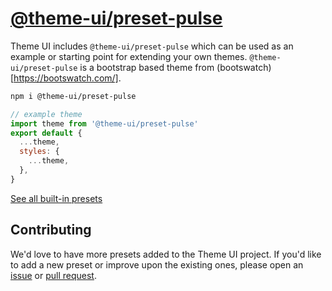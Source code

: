 # [@theme-ui/preset-pulse](https://theme-ui.com/presets/pulse)

Theme UI includes `@theme-ui/preset-pulse` which can be used as an example or
starting point for extending your own themes. `@theme-ui/preset-pulse` is a bootstrap based theme from (bootswatch)[https://bootswatch.com/].

```sh
npm i @theme-ui/preset-pulse
```

```jsx
// example theme
import theme from '@theme-ui/preset-pulse'
export default {
  ...theme,
  styles: {
    ...theme,
  },
}
```

[See all built-in presets][demo]

## Contributing

We'd love to have more presets added to the Theme UI project.
If you'd like to add a new preset or improve upon the existing ones, please open an [issue][] or [pull request][].

[issue]: https://github.com/system-ui/theme-ui/issues
[pull request]: https://github.com/system-ui/theme-ui/pulls
[demo]: https://theme-ui.com/demo
